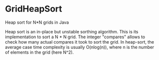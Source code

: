 # GridHeapSort
Heap sort for N*N grids in Java

Heap sort is an in-place but unstable sorthing algorithm. This is its implementation to sort a N * N grid. The integer "compares" allows to check how many actual compares it took to sort the grid. In heap-sort, the average case time complexity is usually O(nlog(n)), where n is the number of elements in the grid (here N^2).
